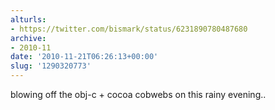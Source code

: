 ```yaml
---
alturls:
- https://twitter.com/bismark/status/6231890780487680
archive:
- 2010-11
date: '2010-11-21T06:26:13+00:00'
slug: '1290320773'
---
```


blowing off the obj-c + cocoa cobwebs on this rainy evening..

